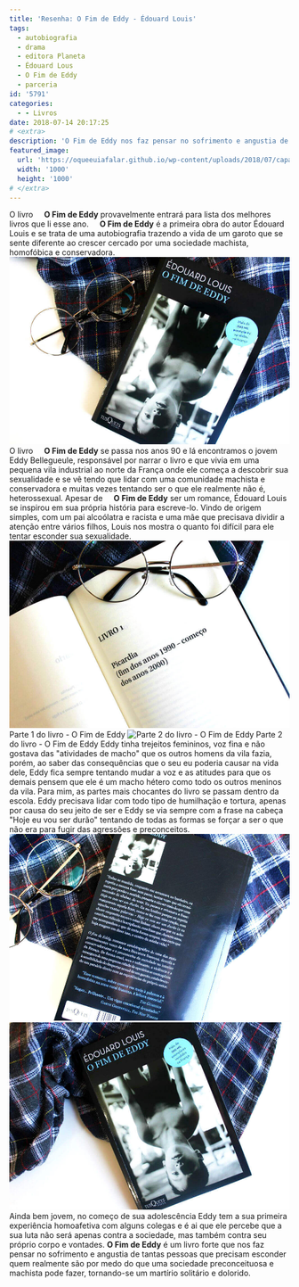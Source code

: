 ```yaml
---
title: 'Resenha: O Fim de Eddy - Édouard Louis'
tags:
  - autobiografia
  - drama
  - editora Planeta
  - Édouard Lous
  - O Fim de Eddy
  - parceria
id: '5791'
categories:
  - - Livros
date: 2018-07-14 20:17:25
# <extra>
description: 'O Fim de Eddy nos faz pensar no sofrimento e angustia de pessoas que precisam lidar com o medo diante uma sociedade preconceituosa e machista.'
featured_image: 
  url: 'https://oqueeuiafalar.github.io/wp-content/uploads/2018/07/capa-livro-o-fim-de-eddy.jpg'
  width: '1000'
  height: '1000'
# </extra>
---
```


O livro     **O Fim de Eddy** provavelmente entrará para lista dos melhores livros que li esse ano.     **O Fim de Eddy** é a primeira obra do autor Édouard Louis e se trata de uma autobiografia trazendo a vida de um garoto que se sente diferente ao crescer cercado por uma sociedade machista, homofóbica e conservadora. ![Capa do livro - o fim de eddy](/wp-content/uploads/2018/07/capa-livro-o-fim-de-eddy.jpg "Capa do livro - o fim de eddy") O livro     **O Fim de Eddy** se passa nos anos 90 e lá encontramos o jovem Eddy Bellegueule, responsável por narrar o livro e que vivia em uma pequena vila industrial ao norte da França onde ele começa a descobrir sua sexualidade e se vê tendo que lidar com uma comunidade machista e conservadora e muitas vezes tentando ser o que ele realmente não é, heterossexual. Apesar de     **O Fim de Eddy** ser um romance, Édouard Louis se inspirou em sua própria história para escreve-lo. Vindo de origem simples, com um pai alcoólatra e racista e uma mãe que precisava dividir a atenção entre vários filhos, Louis nos mostra o quanto foi difícil para ele tentar esconder sua sexualidade. ![Parte 1 do livro - O Fim de Eddy](/wp-content/uploads/2018/07/resumo-livro-o-fim-de-eddy.jpg "Parte 1 do livro - O Fim de Edd") Parte 1 do livro - O Fim de Eddy ![Parte 2 do livro - O Fim de Eddy](/wp-content/uploads/2018/07/página-do-livro-o-fim-de-eddy.jpg "Parte 2 do livro - O Fim de Eddy") Parte 2 do livro - O Fim de Eddy Eddy tinha trejeitos femininos, voz fina e não gostava das "atividades de macho" que os outros homens da vila fazia, porém, ao saber das consequências que o seu eu poderia causar na vida dele, Eddy fica sempre tentando mudar a voz e as atitudes para que os demais pensem que ele é um macho hétero como todo os outros meninos da vila. Para mim, as partes mais chocantes do livro se passam dentro da escola. Eddy precisava lidar com todo tipo de humilhação e tortura, apenas por causa do seu jeito de ser e Eddy se via sempre com a frase na cabeça "Hoje eu vou ser durão" tentando de todas as formas se forçar a ser o que não era para fugir das agressões e preconceitos. ![contra-capa do livro - o fim de eddy](/wp-content/uploads/2018/07/contra-capa-livro-o-fim-de-eddy.jpg "contra-capa do livro - o fim de eddy") ![capa e resenha do livro - o fim de eddy](/wp-content/uploads/2018/07/resenha-livro-o-fim-de-eddy.jpg "capa e resenha do livro - o fim de eddy") Ainda bem jovem, no começo de sua adolescência Eddy tem a sua primeira experiência homoafetiva com alguns colegas e é ai que ele percebe que a sua luta não será apenas contra a sociedade, mas também contra seu próprio corpo e vontades. **O Fim de Eddy** é um livro forte que nos faz pensar no sofrimento e angustia de tantas pessoas que precisam esconder quem realmente são por medo do que uma sociedade preconceituosa e machista pode fazer, tornando-se um martírio solitário e dolorido.
